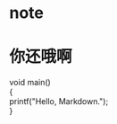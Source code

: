 # note


你还哦啊
=====

  void main()       
  {       
  printf("Hello, Markdown.");       
  }       
